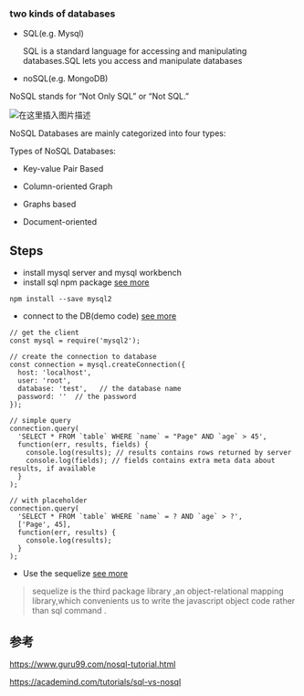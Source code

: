 ### two kinds of databases

- SQL(e.g. Mysql)
  
  SQL is a standard language for accessing and manipulating databases.SQL lets you access and manipulate databases
  
- noSQL(e.g. MongoDB)

NoSQL stands for “Not Only SQL” or “Not SQL.”

![在这里插入图片描述](https://img-blog.csdnimg.cn/3ee1708598854cadad3bbf25feeb0e5f.png?x-oss-process=image/watermark,type_d3F5LXplbmhlaQ,shadow_50,text_Q1NETiBAQWJ1ZHVsYV9f,size_20,color_FFFFFF,t_70,g_se,x_16)


NoSQL Databases are mainly categorized into four types:

Types of NoSQL Databases:

- Key-value Pair Based

- Column-oriented Graph
- Graphs based
- Document-oriented


## Steps


- install mysql server and mysql workbench
- install sql npm package [see more](https://www.npmjs.com/package/mysql2)

````
npm install --save mysql2
````

- connect to the DB(demo code) [see more](https://www.npmjs.com/package/mysql2)

````
// get the client
const mysql = require('mysql2');

// create the connection to database
const connection = mysql.createConnection({
  host: 'localhost',
  user: 'root',
  database: 'test',   // the database name
  password: ''  // the password
});

// simple query
connection.query(
  'SELECT * FROM `table` WHERE `name` = "Page" AND `age` > 45',
  function(err, results, fields) {
    console.log(results); // results contains rows returned by server
    console.log(fields); // fields contains extra meta data about results, if available
  }
);

// with placeholder
connection.query(
  'SELECT * FROM `table` WHERE `name` = ? AND `age` > ?',
  ['Page', 45],
  function(err, results) {
    console.log(results);
  }
);
````

- Use the sequelize [see more](https://sequelize.org/master/)

> sequelize is the third package library ,an object-relational mapping library,which convenients us to write the javascript object code rather than sql command .









## 参考

https://www.guru99.com/nosql-tutorial.html

https://academind.com/tutorials/sql-vs-nosql